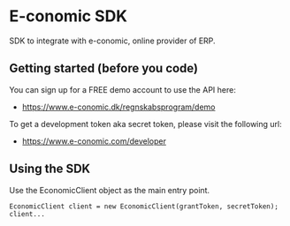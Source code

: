 # E-conomic SDK
SDK to integrate with e-conomic, online provider of ERP. 

## Getting started (before you code)
You can sign up for a FREE demo account to use the API here:
- https://www.e-conomic.dk/regnskabsprogram/demo

To get a development token aka secret token, please visit the following url:
- https://www.e-conomic.com/developer

## Using the SDK
Use the EconomicClient object as the main entry point.

```
EconomicClient client = new EconomicClient(grantToken, secretToken);
client...

```